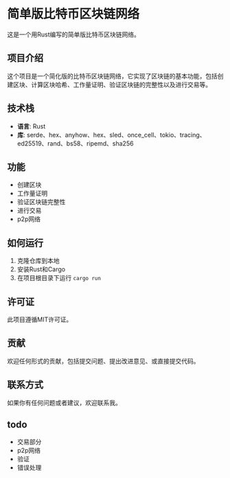 # 简单版比特币区块链网络

这是一个用Rust编写的简单版比特币区块链网络。

## 项目介绍

这个项目是一个简化版的比特币区块链网络，它实现了区块链的基本功能，包括创建区块、计算区块哈希、工作量证明、验证区块链的完整性以及进行交易等。

## 技术栈

- **语言**: Rust
- **库**:  serde、hex、anyhow、hex、sled、once_cell、tokio、tracing、ed25519、rand、bs58、ripemd、sha256

## 功能

- 创建区块
- 工作量证明
- 验证区块链完整性
- 进行交易
- p2p网络

## 如何运行

1. 克隆仓库到本地
2. 安装Rust和Cargo
3. 在项目根目录下运行 `cargo run`

## 许可证

此项目遵循MIT许可证。

## 贡献

欢迎任何形式的贡献，包括提交问题、提出改进意见、或直接提交代码。

## 联系方式

如果你有任何问题或者建议，欢迎联系我。

## todo

- 交易部分
- p2p网络
- 验证
- 错误处理